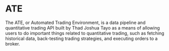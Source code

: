 # ATE
The ATE, or Automated Trading Environment, is a data pipeline and quantitative trading API built by Thad Joshua Tayo as a means of allowing users to do important things related to quantitative trading, such as fetching historical data, back-testing trading strategies, and executing orders to a broker.
